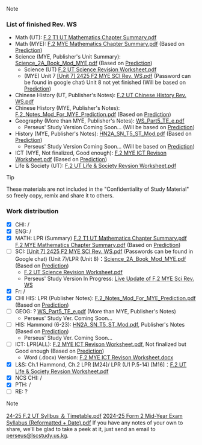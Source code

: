 > [!NOTE] 
> ### List of finished Rev. WS
> - Math (UT): [F.2 T1 UT Mathematics Chapter Summary.pdf](/assets/files/24-25%20F.2%20UT-MYE%20Revision%20WS%20Progress/F.2.T1.UT.Mathematics.Chapter.Summary.pdf)
> - Math (MYE): [F.2 MYE Mathematics Chapter Summary.pdf](/assets/files/24-25%20F.2%20UT-MYE%20Revision%20WS%20Progress/F.2.MYE.Mathematics.Chapter.Summary.pdf) (Based on [Prediction](/assets/files/24-25%20F.2%20UT-MYE%20Revision%20WS%20Progress/23-24.F.2.MYE.Syllabus.Prediction.pdf))
> - Science (MYE, Publisher's Unit Summary): [Science_2A_Book_Mod_MYE.pdf](/assets/files/24-25%20F.2%20UT-MYE%20Revision%20WS%20Progress/Science_2A_Book_Mod_MYE.pdf) (Based on [Prediction](/assets/files/24-25%20F.2%20UT-MYE%20Revision%20WS%20Progress/23-24.F.2.MYE.Syllabus.Prediction.pdf))
>     - Science (UT) [F.2 UT Science Revision Worksheet.pdf](/assets/files/24-25%20F.2%20UT-MYE%20Revision%20WS%20Progress/F.2.UT.Science.Revision.Worksheet.pdf)
>     - (MYE) Unit 7
[[Unit 7] 2425 F2 MYE SCI Rev. WS.pdf](/assets/files/24-25%20F.2%20UT-MYE%20Revision%20WS%20Progress/Unit.7.2425.F2.MYE.SCI.Rev.WS.pdf)
(Password can be found in google chat) Unit 8 not yet finished (Will be based on [Prediction](/assets/files/24-25%20F.2%20UT-MYE%20Revision%20WS%20Progress/23-24.F.2.MYE.Syllabus.Prediction.pdf))
> - Chinese History (UT, Publisher's Notes): [F.2 UT Chinese History Rev. WS.pdf](https://lschk-my.sharepoint.com/:b:/g/personal/s23218_lsc_hk/EeclMhqE8_pJjcGdyhmI-3QBuh0QJATstjeAuLLy4jn4sQ?e=a3Oo1f)
> - Chinese History (MYE, Publisher's Notes): [F.2_Notes_Mod_For_MYE_Prediction.pdf](/assets/files/24-25%20F.2%20UT-MYE%20Revision%20WS%20Progress/F.2_Notes_Mod_For_MYE_Prediction.pdf) (Based on [Prediction](/assets/files/24-25%20F.2%20UT-MYE%20Revision%20WS%20Progress/23-24.F.2.MYE.Syllabus.Prediction.pdf))
> - Geography (More than MYE, Publisher's Notes): [WS_Part5_TE_e.pdf](https://lschk-my.sharepoint.com/:b:/g/personal/s23218_lsc_hk/EfMK1fCrnMRJvNnQd47DzScBoqoNyyptyWKhFdBfysmCEQ)
>     - Perseus' Study Version Coming Soon... (Will be based on [Prediction](/assets/files/24-25%20F.2%20UT-MYE%20Revision%20WS%20Progress/23-24.F.2.MYE.Syllabus.Prediction.pdf))
> - History (MYE, Publisher's Notes): [HN2A_SN_T5_ST_Mod.pdf](https://lschk-my.sharepoint.com/:b:/g/personal/s23218_lsc_hk/EeTuxUJlrcBAtc8QPSjYeCoB5xdGopAajUizpeazkIp3iw?e=B73j71) (Based on [Prediction](/assets/files/24-25%20F.2%20UT-MYE%20Revision%20WS%20Progress/23-24.F.2.MYE.Syllabus.Prediction.pdf))
>     - Perseus' Study Version Coming Soon... (Will be based on [Prediction](/assets/files/24-25%20F.2%20UT-MYE%20Revision%20WS%20Progress/23-24.F.2.MYE.Syllabus.Prediction.pdf))
> - ICT (MYE, Not finalized, Good enough): [F.2 MYE ICT Revison Worksheet.pdf](/assets/files/24-25%20F.2%20UT-MYE%20Revision%20WS%20Progress/F.2.MYE.ICT.Revison.Worksheet.pdf) (Based on [Prediction](/assets/files/24-25%20F.2%20UT-MYE%20Revision%20WS%20Progress/23-24.F.2.MYE.Syllabus.Prediction.pdf))
> - Life & Society (UT): [F.2 UT Life & Society Revsion Worksheet.pdf](/assets/files/24-25%20F.2%20UT-MYE%20Revision%20WS%20Progress/F.2.UT.Life.Society.Revsion.Worksheet.pdf)


> [!TIP]
> These materials are not included in the "Confidentiality of Study Material" so freely copy, remix and share it to others.
### Work distribution
- [x] CHI: /
- [x] ENG: /
- [x] MATH: LPR (Summary) [F.2 T1 UT Mathematics Chapter Summary.pdf](/assets/files/24-25%20F.2%20UT-MYE%20Revision%20WS%20Progress/F.2.T1.UT.Mathematics.Chapter.Summary.pdf)<br>[F.2 MYE Mathematics Chapter Summary.pdf](/assets/files/24-25%20F.2%20UT-MYE%20Revision%20WS%20Progress/F.2.MYE.Mathematics.Chapter.Summary.pdf) (Based on [Prediction](/assets/files/24-25%20F.2%20UT-MYE%20Revision%20WS%20Progress/23-24.F.2.MYE.Syllabus.Prediction.pdf))
- [ ] SCI: 
[[Unit 7] 2425 F2 MYE SCI Rev. WS.pdf](/assets/files/24-25%20F.2%20UT-MYE%20Revision%20WS%20Progress/Unit.7.2425.F2.MYE.SCI.Rev.WS.pdf)
(Passwords can be found in Google chat) (Unit 7)/LPR (Unit 8)：[Science_2A_Book_Mod_MYE.pdf](/assets/files/24-25%20F.2%20UT-MYE%20Revision%20WS%20Progress/Science_2A_Book_Mod_MYE.pdf) (Based on [Prediction](/assets/files/24-25%20F.2%20UT-MYE%20Revision%20WS%20Progress/23-24.F.2.MYE.Syllabus.Prediction.pdf))
    - [F.2 UT Science Revision Worksheet.pdf](/assets/files/24-25%20F.2%20UT-MYE%20Revision%20WS%20Progress/F.2.UT.Science.Revision.Worksheet.pdf)
    - Perseus' Study Version In Progress: [Live Update of F.2 MYE Sci Rev. WS](https://lschk-my.sharepoint.com/:w:/g/personal/s23218_lsc_hk/EeCzvok4rVVBkuuGdI8_CzQBn0ILV1-tW_KFqFtCQ_RyAA?e=14Fm4W)
- [x] Fr: / 
- [x] CHI HIS: LPR (Publisher Notes): [F.2_Notes_Mod_For_MYE_Prediction.pdf](/assets/files/24-25%20F.2%20UT-MYE%20Revision%20WS%20Progress/F.2_Notes_Mod_For_MYE_Prediction.pdf) (Based on [Prediction](/assets/files/24-25%20F.2%20UT-MYE%20Revision%20WS%20Progress/23-24.F.2.MYE.Syllabus.Prediction.pdf))
- [ ] GEOG: ? [WS_Part5_TE_e.pdf](https://lschk-my.sharepoint.com/:b:/g/personal/s23218_lsc_hk/EfMK1fCrnMRJvNnQd47DzScBoqoNyyptyWKhFdBfysmCEQ) (More than MYE, Publisher's Notes)
    - Perseus' Study Ver. Coming Soon...
- [ ] HIS: Hammond (6-23): [HN2A_SN_T5_ST_Mod.pdf](/assets/files/24-25%20F.2%20UT-MYE%20Revision%20WS%20Progress/HN2A_SN_T5_ST_Mod.pdf), Publisher's Notes (Based on [Prediction](/assets/files/24-25%20F.2%20UT-MYE%20Revision%20WS%20Progress/23-24.F.2.MYE.Syllabus.Prediction.pdf))
    - Perseus' Study Ver. Coming Soon...
- [ ] ICT: LPR(ALL): [F.2 MYE ICT Revison Worksheet.pdf](/assets/files/24-25%20F.2%20UT-MYE%20Revision%20WS%20Progress/F.2.MYE.ICT.Revison.Worksheet.pdf), Not finalized but Good enough (Based on [Prediction](/assets/files/24-25%20F.2%20UT-MYE%20Revision%20WS%20Progress/23-24.F.2.MYE.Syllabus.Prediction.pdf))
    - Word (.docx) Version: [F.2 MYE ICT Revison Worksheet.docx](/assets/files/24-25%20F.2%20UT-MYE%20Revision%20WS%20Progress/F.2.MYE.ICT.Revison.Worksheet.docx)
- [x] L&S: Ch.1 Hammond, Ch.2 LPR [M24]/ LPR (U1 P.5-14) [M16]：[F.2 UT Life & Society Revsion Worksheet.pdf](/assets/files/24-25%20F.2%20UT-MYE%20Revision%20WS%20Progress/F.2.UT.Life.Society.Revsion.Worksheet.pdf)
- [x] NCS CHI: /
- [x] PTH: /
- [ ] RE: ?

> [!NOTE]
> [24-25 F.2 UT Syllbus ＆ Timetable.pdf](/assets/files/24-25%20F.2%20UT-MYE%20Revision%20WS%20Progress/24-25.F.2.UT.Syllbus.Timetable.pdf)
> [2024-25 Form 2 Mid-Year Exam Syllabus (Reformatted + Date).pdf](/assets/files/24-25%20F.2%20UT-MYE%20Revision%20WS%20Progress/2024-25.Form.2.Mid-Year.Exam.Syllabus.Reformated.%2B.Date.pdf)
> If you have any notes of your own to share, we'll be glad to take a peek at it, just send an email to perseus@lscstudy.us.kg.
<!-- ##{"timestamp":1728362802}## -->